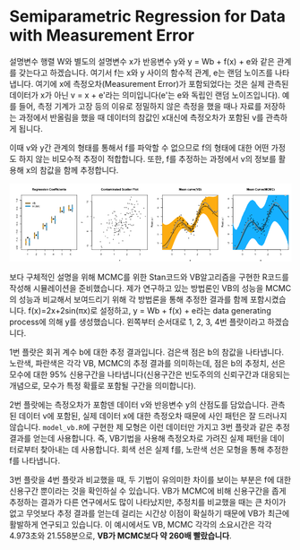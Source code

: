 # Semiparametric Regression for Data with Measurement Error

설명변수 행렬 W와 별도의 설명변수 x가 반응변수 y와 y = Wb + f(x) + e와 같은 관계를 갖는다고 하겠습니다. 여기서 f는 x와 y 사이의 함수적 관계, e는 랜덤 노이즈를 나타냅니다. 여기에 x에 측정오차(Measurement Error)가 포함되었다는 것은 실제 관측된 데이터가 x가 아닌 v = x + e'라는 의미입니다(e'는 e와 독립인 랜덤 노이즈입니다). 예를 들어, 측정 기계가 고장 등의 이유로 정밀하지 않은 측정을 했을 때나 자료를 저장하는 과정에서 반올림을 했을 때 데이터의 참값인 x대신에 측정오차가 포함된 v를 관측하게 됩니다.

이때 v와 y간 관계의 형태를 통해서 f를 파악할 수 없으므로 f의 형태에 대한 어떤 가정도 하지 않는 비모수적 추정이 적합합니다. 또한, f를 추정하는 과정에서 v의 정보를 활용해 x의 참값을 함께 추정합니다.

![simulation-result](./result.png)

보다 구체적인 설명을 위해 MCMC를 위한 Stan코드와 VB알고리즘을 구현한 R코드를 작성해 시뮬레이션을 준비했습니다. 제가 연구하고 있는 방법론인 VB의 성능을 MCMC의 성능과 비교해서 보여드리기 위해 각 방법론을 통해 추정한 결과를 함께 포함시켰습니다. f(x)=2x+2sin(πx)로 설정하고, y = Wb + f(x) + e라는 data generating process에 의해 y를 생성했습니다. 왼쪽부터 순서대로 1, 2, 3, 4번 플랏이라고 하겠습니다.

1번 플랏은 회귀 계수 b에 대한 추정 결과입니다. 검은색 점은 b의 참값을 나타냅니다. 노란색, 파란색은 각각 VB, MCMC의 추정 결과를 의미하는데, 점은 b의 추정치, 선은 모수에 대한 95% 신용구간을 나타냅니다(신용구간은 빈도주의의 신뢰구간과 대응되는 개념으로, 모수가 특정 확률로 포함될 구간을 의미합니다).

2번 플랏에는 측정오차가 포함덴 데이터 v와 반응변수 y의 산점도를 담았습니다. 관측된 데이터 v에 포함된, 실제 데이터 x에 대한 측정오차 때문에 사인 패턴은 잘 드러나지 않습니다. `model_vb.R`에 구현한 제 모형은 이런 데이터만 가지고 3번 플랏과 같은 추정결과를 얻는데 사용합니다. 즉, VB기법을 사용해 측정오차로 가려진 실제 패턴을 데이터로부터 찾아내는 데 사용합니다. 회색 선은 실제 f를, 노란색 선은 모형을 통해 추정한 f를 나타냅니다.

3번 플랏을 4번 플랏과 비교했을 때, 두 기법이 유의미한 차이를 보이는 부분은 f에 대한 신용구간 뿐이라는 것을 확인하실 수 있습니다. VB가 MCMC에 비해 신용구간을 좁게 추정하는 결과가 다른 연구에서도 많이 나타났지만, 추정치를 비교했을 때는 큰 차이가 없고 무엇보다 추정 결과를 얻는데 걸리는 시간상 이점이 확실하기 때문에 VB가 최근에 활발하게 연구되고 있습니다. 이 예시에서도 VB, MCMC 각각의 소요시간은 각각 4.973초와 21.558분으로, **VB가 MCMC보다 약 260배 빨랐습니다**.
